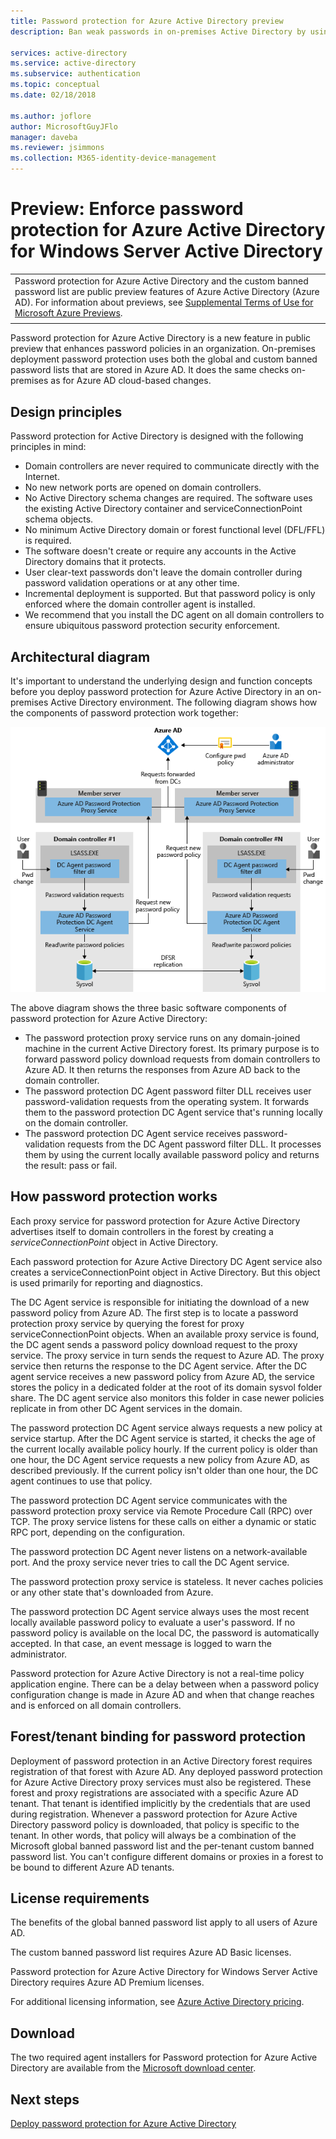 ```yaml
---
title: Password protection for Azure Active Directory preview
description: Ban weak passwords in on-premises Active Directory by using Azure Active Directory password protection preview

services: active-directory
ms.service: active-directory
ms.subservice: authentication
ms.topic: conceptual
ms.date: 02/18/2018

ms.author: joflore
author: MicrosoftGuyJFlo
manager: daveba
ms.reviewer: jsimmons
ms.collection: M365-identity-device-management
---
```


# Preview: Enforce password protection for Azure Active Directory for Windows Server Active Directory

|     |
| --- |
| Password protection for Azure Active Directory and the custom banned password list are public preview features of Azure Active Directory (Azure AD). For information about previews, see [Supplemental Terms of Use for Microsoft Azure Previews](https://azure.microsoft.com/support/legal/preview-supplemental-terms/).|
|     |

Password protection for Azure Active Directory is a new feature in public preview that enhances password policies in an organization. On-premises deployment password protection uses both the global and custom banned password lists that are stored in Azure AD. It does the same checks on-premises as for Azure AD cloud-based changes.

## Design principles

Password protection for Active Directory is designed with the following principles in mind:

* Domain controllers are never required to communicate directly with the Internet.
* No new network ports are opened on domain controllers.
* No Active Directory schema changes are required. The software uses the existing Active Directory container and serviceConnectionPoint schema objects.
* No minimum Active Directory domain or forest functional level (DFL/FFL) is required.
* The software doesn't create or require any accounts in the Active Directory domains that it protects.
* User clear-text passwords don't leave the domain controller during password validation operations or at any other time.
* Incremental deployment is supported. But that password policy is only enforced where the domain controller agent is installed.
* We recommend that you install the DC agent on all domain controllers to ensure ubiquitous password protection security enforcement.

## Architectural diagram

It's important to understand the underlying design and function concepts before you deploy password protection for Azure Active Directory in an on-premises Active Directory environment. The following diagram shows how the components of password protection work together:

![How password protection for Azure Active Directory components works together](./media/concept-password-ban-bad-on-premises/azure-ad-password-protection.png)

The above diagram shows the three basic software components of password protection for Azure Active Directory:

* The password protection proxy service runs on any domain-joined machine in the current Active Directory forest. Its primary purpose is to forward password policy download requests from domain controllers to Azure AD. It then returns the responses from Azure AD back to the domain controller.
* The password protection DC Agent password filter DLL receives user password-validation requests from the operating system. It forwards them to the password protection DC Agent service that's running locally on the domain controller.
* The password protection DC Agent service receives password-validation requests from the DC Agent password filter DLL. It processes them by using the current locally available password policy and returns the result: pass or fail.

## How password protection works

Each proxy service for password protection for Azure Active Directory advertises itself to domain controllers in the forest by creating a *serviceConnectionPoint* object in Active Directory.

Each password protection for Azure Active Directory
DC Agent service also creates a serviceConnectionPoint object in Active Directory. But this object is used primarily for reporting and diagnostics.

The DC Agent service is responsible for initiating the download of a new password policy from Azure AD. The first step is to locate a password protection proxy service by querying the forest for proxy serviceConnectionPoint objects. When an available proxy service is found, the DC agent sends a password policy download request to the proxy service. The proxy service in turn sends the request to Azure AD. The proxy service then returns the response to the DC Agent service. After the DC agent service receives a new password policy from Azure AD, the service stores the policy in a dedicated folder at the root of its domain sysvol folder share. The DC agent service also monitors this folder in case newer policies replicate in from other DC Agent services in the domain.

The password protection DC Agent service always requests a new policy at service startup. After the DC Agent service is started, it checks the age of the current locally available policy hourly. If the current policy is older than one hour, the DC Agent service requests a new policy from Azure AD, as described previously. If the current policy isn't older than one hour, the DC agent continues to use that policy.

The password protection DC Agent service communicates with the password protection proxy service via Remote Procedure Call (RPC) over TCP. The proxy service listens for these calls on either a dynamic or static RPC port, depending on the configuration.

The password protection DC Agent never listens on a network-available port. And the proxy service never tries to call the DC Agent service.

The password protection proxy service is stateless. It never caches policies or any other state that's downloaded from Azure.

The password protection DC Agent service always uses the most recent locally available password policy to evaluate a user's password. If no password policy is available on the local DC, the password is automatically accepted. In that case, an event message is logged to warn the administrator.

Password protection for Azure Active Directory is not a real-time policy application engine. There can be a delay between when a password policy configuration change is made in Azure AD and when that change reaches and is enforced on all domain controllers.

## Forest/tenant binding for password protection

Deployment of password protection in an Active Directory forest requires registration of that forest with Azure AD. Any deployed password protection for Azure Active Directory proxy services must also be registered. These forest and proxy registrations are associated with a specific Azure AD tenant. That tenant is identified implicitly by the credentials that are used during registration. Whenever a password protection for Azure Active Directory password policy is downloaded, that policy is specific to the tenant. In other words, that policy will always be a combination of the Microsoft global banned password list and the per-tenant custom banned password list. You can't configure different domains or proxies in a forest to be bound to different Azure AD tenants.

## License requirements

The benefits of the global banned password list apply to all users of Azure AD.

The custom banned password list requires Azure AD Basic licenses.

Password protection for Azure Active Directory for Windows Server Active Directory requires Azure AD Premium licenses.

For additional licensing information, see [Azure Active Directory pricing](https://azure.microsoft.com/pricing/details/active-directory/).

## Download

The two required agent installers for Password protection for Azure Active Directory are available from the [Microsoft download center](https://www.microsoft.com/download/details.aspx?id=57071).

## Next steps

[Deploy password protection for Azure Active Directory](howto-password-ban-bad-on-premises-deploy.md)
